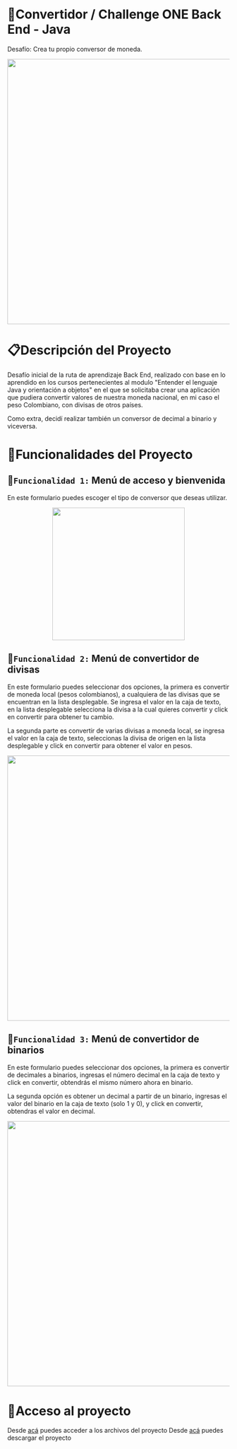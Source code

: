 # :currency_exchange:Convertidor / Challenge ONE Back End - Java
Desafío: Crea tu propio conversor de moneda.

<p align="center">
  <img width="600" src="https://user-images.githubusercontent.com/125329410/223564496-cbce7149-d1b2-4d32-a315-a0b71dd1fc90.png">
</p>

# :clipboard:Descripción del Proyecto
Desafío inicial de la ruta de aprendizaje Back End, realizado con base en lo aprendido en los cursos pertenecientes al modulo "Entender el lenguaje Java y orientación a 
objetos"
en el que se solicitaba crear una aplicación que pudiera convertir valores de nuestra moneda nacional, en mi caso el peso Colombiano, con divisas de otros países.

Como extra, decidí realizar también un conversor de decimal a binario y viceversa.

# :game_die:Funcionalidades del Proyecto
## :game_die:`Funcionalidad 1:` Menú de acceso y bienvenida

En este formulario puedes escoger el tipo de conversor que deseas utilizar.

<p align="center">
  <img width="300" src="https://user-images.githubusercontent.com/125329410/223583915-0505ff4c-20f7-400e-8461-7ef6663086e6.png">
</p>

## :game_die:`Funcionalidad 2:` Menú de convertidor de divisas 

En este formulario puedes seleccionar dos opciones, la primera es convertir de moneda local (pesos 
colombianos), a cualquiera de las divisas que se encuentran en la lista desplegable. Se ingresa el valor en la caja de texto, en la lista desplegable selecciona 
la divisa a la cual quieres convertir y click en convertir para obtener tu cambio.

La segunda parte es convertir de varias divisas a moneda local, se ingresa el valor en la caja de texto, seleccionas la divisa de origen en la lista desplegable y click 
en convertir para obtener el valor en pesos.

<p align="center">
  <img width="600" src="https://user-images.githubusercontent.com/125329410/223591535-7458ef3c-dcc6-46e2-b7d9-0c96f160f217.gif">
</p>

## :game_die:`Funcionalidad 3:` Menú de convertidor de binarios

En este formulario puedes seleccionar dos opciones, la primera es convertir de decimales a binarios, ingresas el número decimal en la caja de texto y click en convertir,
obtendrás el mismo número ahora en binario.

La segunda opción es obtener un decimal a partir de un binario, ingresas el valor del binario en la caja de texto (solo 1 y 0), y click en convertir,
obtendras el valor en decimal.

<p align="center">
  <img width="600" src="https://user-images.githubusercontent.com/125329410/223592987-379fd691-5e78-4386-8d17-712d6dd3abbe.gif">
</p>

# :door:Acceso al proyecto

Desde [acá](https://github.com/sergiodanielrondon/Convertidor.git) puedes acceder a los archivos del proyecto
Desde [acá](https://github.com/sergiodanielrondon/Convertidor/archive/refs/heads/master.zip) puedes descargar el proyecto
